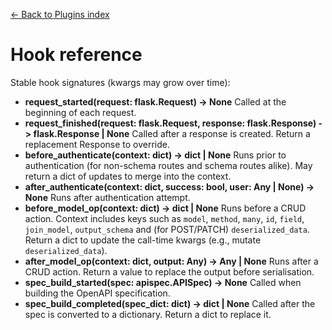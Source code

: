 [← Back to Plugins index](index.md)

# Hook reference
Stable hook signatures (kwargs may grow over time):
- **request_started(request: flask.Request) -> None**
  Called at the beginning of each request.
- **request_finished(request: flask.Request, response: flask.Response) -> flask.Response | None**
  Called after a response is created. Return a replacement Response to override.
- **before_authenticate(context: dict) -> dict | None**
  Runs prior to authentication (for non-schema routes and schema routes alike).
  May return a dict of updates to merge into the context.
- **after_authenticate(context: dict, success: bool, user: Any | None) -> None**
  Runs after authentication attempt.
- **before_model_op(context: dict) -> dict | None**
  Runs before a CRUD action. Context includes keys such as `model`, `method`,
  `many`, `id`, `field`, `join_model`, `output_schema` and (for POST/PATCH)
  `deserialized_data`. Return a dict to update the call-time kwargs (e.g., mutate
  `deserialized_data`).
- **after_model_op(context: dict, output: Any) -> Any | None**
  Runs after a CRUD action. Return a value to replace the output before serialisation.
- **spec_build_started(spec: apispec.APISpec) -> None**
  Called when building the OpenAPI specification.
- **spec_build_completed(spec_dict: dict) -> dict | None**
  Called after the spec is converted to a dictionary. Return a dict to replace it.

